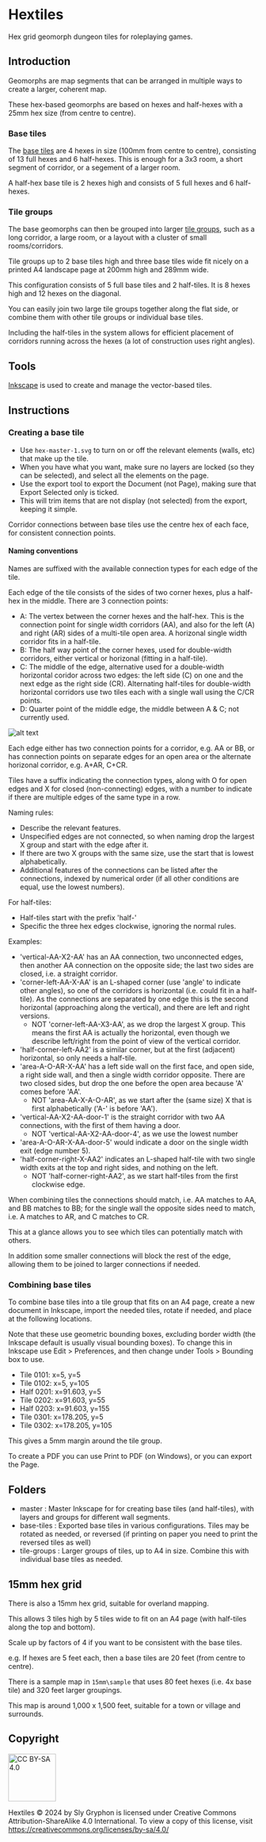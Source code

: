 # Hextiles

Hex grid geomorph dungeon tiles for roleplaying games.

## Introduction

Geomorphs are map segments that can be arranged in multiple ways to create a larger, coherent map.

These hex-based geomorphs are based on hexes and half-hexes with a 25mm hex size (from centre to centre).

### Base tiles

The [base tiles](base-tiles) are 4 hexes in size (100mm from centre to centre), consisting of 13 full hexes and 6 half-hexes. This is enough for a 3x3 room, a short segment of corridor, or a segement of a larger room.

A half-hex base tile is 2 hexes high and consists of 5 full hexes and 6 half-hexes.

### Tile groups

The base geomorphs can then be grouped into larger [tile groups](tile-groups), such as a long corridor, a large room, or a layout with a cluster of small rooms/corridors.

Tile groups up to 2 base tiles high and three base tiles wide fit nicely on a printed A4 landscape page at 200mm high and 289mm wide.

This configuration consists of 5 full base tiles and 2 half-tiles. It is 8 hexes high and 12 hexes on the diagonal.

You can easily join two large tile groups together along the flat side, or combine them with other tile groups or individual base tiles.

Including the half-tiles in the system allows for efficient placement of corridors running across the hexes (a lot of construction uses right angles).

## Tools

[Inkscape](https://inkscape.org/) is used to create and manage the vector-based tiles.

## Instructions

### Creating a base tile

* Use `hex-master-1.svg` to turn on or off the relevant elements (walls, etc) that make up the tile.
* When you have what you want, make sure no layers are locked (so they can be selected), and select all the elements on the page.
* Use the export tool to export the Document (not Page), making sure that Export Selected only is ticked.
* This will trim items that are not display (not selected) from the export, keeping it simple.

Corridor connections between base tiles use the centre hex of each face, for consistent connection points.

#### Naming conventions

Names are suffixed with the available connection types for each edge of the tile.

Each edge of the tile consists of the sides of two corner hexes, plus a half-hex in the middle. There are 3 connection points:

* A: The vertex between the corner hexes and the half-hex. This is the connection point for single width corridors (AA), and also for the left (A) and right (AR) sides of a multi-tile open area. A horizonal single width corridor fits in a half-tile.
* B: The half way point of the corner hexes, used for double-width corridors, either vertical or horizonal (fitting in a half-tile).
* C: The middle of the edge, alternative used for a double-width horizontal coridor across two edges: the left side (C) on one and the next edge as the right side (CR). Alternating half-tiles for double-width horizontal corridors use two tiles each with a single wall using the C/CR points.
* D: Quarter point of the middle edge, the middle between A & C; not currently used.

![alt text](connection-points.png)

Each edge either has two connection points for a corridor, e.g. AA or BB, or has connection points on separate edges for an open area or the alternate horizonal corridor, e.g. A+AR, C+CR.

Tiles have a suffix indicating the connection types, along with O for open edges and X for closed (non-connecting) edges, with a number to indicate if there are multiple edges of the same type in a row.

Naming rules:
* Describe the relevant features.
* Unspecified edges are not connected, so when naming drop the largest X group and start with the edge after it.
* If there are two X groups with the same size, use the start that is lowest alphabetically.
* Additional features of the connections can be listed after the connections, indexed by numerical order (if all other conditions are equal, use the lowest numbers).

For half-tiles:
* Half-tiles start with the prefix 'half-'
* Specific the three hex edges clockwise, ignoring the normal rules. 

Examples:
* 'vertical-AA-X2-AA' has an AA connection, two unconnected edges, then another AA connection on the opposite side; the last two sides are closed, i.e. a straight corridor.
* 'corner-left-AA-X-AA' is an L-shaped corner (use 'angle' to indicate other angles), so one of the corridors is horizontal (i.e. could fit in a half-tile). As the connections are separated by one edge this is the second horizontal (approaching along the vertical), and there are left and right versions.
  * NOT 'corner-left-AA-X3-AA', as we drop the largest X group. This means the first AA is actually the horizontal, even though we describe left/right from the point of view of the vertical corridor.
* 'half-corner-left-AA2' is a similar corner, but at the first (adjacent) horizontal, so only needs a half-tile.
* 'area-A-O-AR-X-AA' has a left side wall on the first face, and open side, a right side wall, and then a single width corridor opposite. There are two closed sides, but drop the one before the open area because 'A' comes before 'AA'.
  * NOT 'area-AA-X-A-O-AR', as we start after the (same size) X that is first alphabetically ('A-' is before 'AA').
* 'vertical-AA-X2-AA-door-1' is the straight corridor with two AA connections, with the first of them having a door.
  * NOT 'vertical-AA-X2-AA-door-4', as we use the lowest number
* 'area-A-O-AR-X-AA-door-5' would indicate a door on the single width exit (edge number 5).
* 'half-corner-right-X-AA2' indicates an L-shaped half-tile with two single width exits at the top and right sides, and nothing on the left.
  * NOT 'half-corner-right-AA2', as we start half-tiles from the first clockwise edge.

When combining tiles the connections should match, i.e. AA matches to AA, and BB matches to BB; for the single wall the opposite sides need to match, i.e. A matches to AR, and C matches to CR.

This at a glance allows you to see which tiles can potentially match with others.

In addition some smaller connections will block the rest of the edge, allowing them to be joined to larger connections if needed.

### Combining base tiles

To combine base tiles into a tile group that fits on an A4 page, create a new document in Inkscape, import the needed tiles, rotate if needed, and place at the following locations.

Note that these use geometric bounding boxes, excluding border width (the Inkscape default is usually visual bounding boxes). To change this in Inkscape use Edit > Preferences, and then change under Tools > Bounding box to use.

* Tile 0101: x=5, y=5
* Tile 0102: x=5, y=105 
* Half 0201: x=91.603, y=5
* Tile 0202: x=91.603, y=55 
* Half 0203: x=91.603, y=155
* Tile 0301: x=178.205, y=5
* Tile 0302: x=178.205, y=105 

This gives a 5mm margin around the tile group.

To create a PDF you can use Print to PDF (on Windows), or you can export the Page.

## Folders

* master : Master Inkscape for for creating base tiles (and half-tiles), with layers and groups for different wall segments.
* base-tiles : Exported base tiles in various configurations. Tiles may be rotated as needed, or reversed (if printing on paper you need to print the reversed tiles as well)
* tile-groups : Larger groups of tiles, up to A4 in size. Combine this with individual base tiles as needed.

## 15mm hex grid

There is also a 15mm hex grid, suitable for overland mapping.

This allows 3 tiles high by 5 tiles wide to fit on an A4 page (with half-tiles along the top and bottom).

Scale up by factors of 4 if you want to be consistent with the base tiles.

e.g. If hexes are 5 feet each, then a base tiles are 20 feet (from centre to centre).

There is a sample map in `15mm\sample` that uses 80 feet hexes (i.e. 4x base tile) and 320 feet larger groupings.

This map is around 1,000 x 1,500 feet, suitable for a town or village and surrounds.

## Copyright

<img src="by-sa.png" alt="CC BY-SA 4.0" style="width:6rem">

Hextiles © 2024 by Sly Gryphon is licensed under Creative Commons Attribution-ShareAlike 4.0 International. To view a copy of this license, visit <https://creativecommons.org/licenses/by-sa/4.0/>
